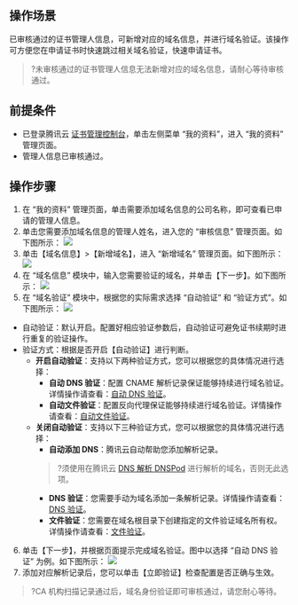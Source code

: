 ## 操作场景
已审核通过的证书管理人信息，可新增对应的域名信息，并进行域名验证。该操作可方便您在申请证书时快速跳过相关域名验证，快速申请证书。
>?未审核通过的证书管理人信息无法新增对应的域名信息，请耐心等待审核通过。


## 前提条件
- 已登录腾讯云 [证书管理控制台](https://console.cloud.tencent.com/certoverview)，单击左侧菜单 “我的资料”，进入 “我的资料” 管理页面。
- 管理人信息已审核通过。

## 操作步骤
1. 在 “我的资料” 管理页面，单击需要添加域名信息的公司名称，即可查看已申请的管理人信息。
2. 单击您需要添加域名信息的管理人姓名，进入您的 “审核信息” 管理页面。如下图所示：
![](https://main.qcloudimg.com/raw/896a6b82b2affae3b9540333f73b33a3.png)
3. 单击【域名信息】>【新增域名】，进入 “新增域名” 管理页面。如下图所示：
![](https://main.qcloudimg.com/raw/96bff23854fa29b95d544dc60656274a.png)
4. 在 “域名信息” 模块中，输入您需要验证的域名，并单击【下一步】。如下图所示：
![](https://main.qcloudimg.com/raw/292f378b7b081e7b5cdc1019fa2ecca0.png)
5.  在 “域名验证” 模块中，根据您的实际需求选择 “自动验证” 和 “验证方式”。如下图所示：
![](https://main.qcloudimg.com/raw/0e887a5a4f85f33043d944337c635106.png)
 - 自动验证：默认开启。配置好相应验证参数后，自动验证可避免证书续期时进行重复的验证操作。
 - 验证方式：根据是否开启【自动验证】进行判断。
     - **开启自动验证**：支持以下两种验证方式，您可以根据您的具体情况进行选择：
       - **自动 DNS 验证**：配置 CNAME 解析记录保证能够持续进行域名验证。详情操作请查看：[自动 DNS 验证](https://cloud.tencent.com/document/product/400/4142#AutomaticVerificationToF)。
       - **自动文件验证**：配置反向代理保证能够持续进行域名验证。详情操作请查看：[自动文件验证](https://cloud.tencent.com/document/product/400/4142#FileVerificationToF)。
     - **关闭自动验证**：支持以下三种验证方式，您可以根据您的具体情况进行选择：
       - **自动添加 DNS**：腾讯云自动帮助您添加解析记录。
       >?须使用在腾讯云 [DNS 解析 DNSPod](https://console.cloud.tencent.com/cns) 进行解析的域名，否则无此选项。
       - **DNS 验证**：您需要手动为域名添加一条解析记录。详情操作请查看：[DNS 验证](https://cloud.tencent.com/document/product/400/4142#ManualVerification)。
       - **文件验证**：您需要在域名根目录下创建指定的文件验证域名所有权。详情操作请查看：[文件验证](https://cloud.tencent.com/document/product/400/4142#FileVerification)。
6. 单击【下一步】，并根据页面提示完成域名验证。图中以选择 “自动 DNS 验证” 为例。如下图所示：
![](https://main.qcloudimg.com/raw/760aeed669fa9830b120bc902504fab4.png)
7. 添加对应解析记录后，您可以单击【立即验证】检查配置是否正确与生效。
>?CA 机构扫描记录通过后，域名身份验证即可审核通过，请您耐心等待。

